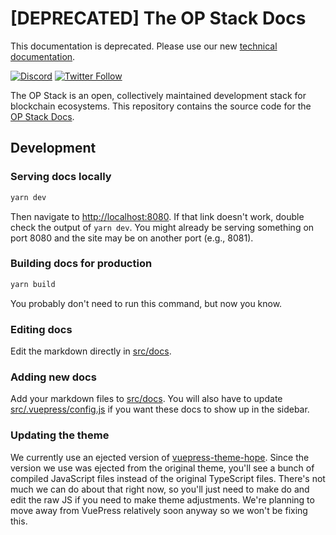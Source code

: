 # [DEPRECATED] The OP Stack Docs

This documentation is deprecated. Please use our new [technical documentation](https://docs.optimism.io/stack/getting-started).

[![Discord](https://img.shields.io/discord/667044843901681675.svg?color=768AD4&label=discord&logo=https%3A%2F%2Fdiscordapp.com%2Fassets%2F8c9701b98ad4372b58f13fd9f65f966e.svg)](https://discord.gg/optimism)
[![Twitter Follow](https://img.shields.io/twitter/follow/optimismPBC.svg?label=optimismPBC&style=social)](https://twitter.com/optimismPBC)

The OP Stack is an open, collectively maintained development stack for blockchain ecosystems.
This repository contains the source code for the [OP Stack Docs](https://stack.optimism.io).

## Development

### Serving docs locally

```sh
yarn dev
```

Then navigate to [http://localhost:8080](http://localhost:8080).
If that link doesn't work, double check the output of `yarn dev`.
You might already be serving something on port 8080 and the site may be on another port (e.g., 8081).

### Building docs for production

```sh
yarn build
```

You probably don't need to run this command, but now you know.

### Editing docs

Edit the markdown directly in [src/docs](./src/docs).

### Adding new docs

Add your markdown files to [src/docs](./src/docs).
You will also have to update [src/.vuepress/config.js](./src/.vuepress/config.js) if you want these docs to show up in the sidebar.

### Updating the theme

We currently use an ejected version of [vuepress-theme-hope](https://vuepress-theme-hope.github.io/).
Since the version we use was ejected from the original theme, you'll see a bunch of compiled JavaScript files instead of the original TypeScript files.
There's not much we can do about that right now, so you'll just need to make do and edit the raw JS if you need to make theme adjustments.
We're planning to move away from VuePress relatively soon anyway so we won't be fixing this.

